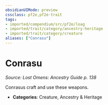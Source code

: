 ```yaml
---
obsidianUIMode: preview
cssclass: pf2e,pf2e-trait
tags:
- imported/compendium/src/pf2e/loag
- imported/trait/category/ancestry-heritage
- imported/trait/category/creature
aliases: ["Conrasu"]
---
```

# Conrasu  
*Source: Lost Omens: Ancestry Guide p. 138*  

Conrasus craft and use these weapons.

- **Categories**: Creature, Ancestry & Heritage